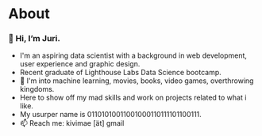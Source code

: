 # About
### 👋 Hi, I’m Juri.

- I'm an aspiring data scientist with a background in web development, user experience and graphic design.
- Recent graduate of Lighthouse Labs Data Science bootcamp.
- 💞️ I'm into machine learning, movies, books, video games, overthrowing kingdoms.
- Here to show off my mad skills and work on projects related to what i like.
- My usurper name is 01101010011001000110111101100111.
- 📫 Reach me: kivimae [ät] gmail


